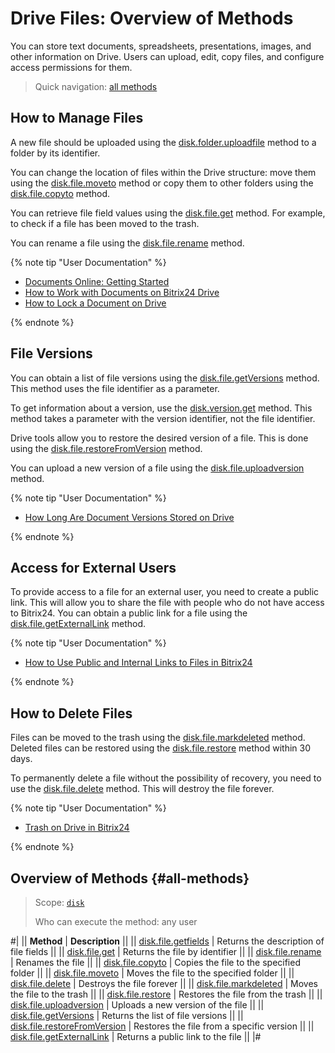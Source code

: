 # Drive Files: Overview of Methods

You can store text documents, spreadsheets, presentations, images, and other information on Drive. Users can upload, edit, copy files, and configure access permissions for them.

> Quick navigation: [all methods](#all-methods) 

## How to Manage Files

A new file should be uploaded using the [disk.folder.uploadfile](../folder/disk-folder-upload-file.md) method to a folder by its identifier.   

You can change the location of files within the Drive structure: move them using the [disk.file.moveto](./disk-file-move-to.md) method or copy them to other folders using the [disk.file.copyto](./disk-file-copy-to.md) method.

You can retrieve file field values using the [disk.file.get](./disk-file-get.md) method. For example, to check if a file has been moved to the trash.

You can rename a file using the [disk.file.rename](./disk-file-rename.md) method.

{% note tip "User Documentation" %}

- [Documents Online: Getting Started](https://helpdesk.bitrix24.com/open/20595366/)
- [How to Work with Documents on Bitrix24 Drive](https://helpdesk.bitrix24.com/open/20606316/)
- [How to Lock a Document on Drive](https://helpdesk.bitrix24.com/open/21140222/)

{% endnote %}

## File Versions

You can obtain a list of file versions using the [disk.file.getVersions](./disk-file-get-versions.md) method. This method uses the file identifier as a parameter. 

To get information about a version, use the [disk.version.get](../version/disk-version-get.md) method. This method takes a parameter with the version identifier, not the file identifier.

Drive tools allow you to restore the desired version of a file. This is done using the [disk.file.restoreFromVersion](./disk-file-restore-from-version.md) method.

You can upload a new version of a file using the [disk.file.uploadversion](./disk-file-upload-version.md) method.

{% note tip "User Documentation" %}

- [How Long Are Document Versions Stored on Drive](https://helpdesk.bitrix24.com/open/18874394/)

{% endnote %}

## Access for External Users

To provide access to a file for an external user, you need to create a public link. This will allow you to share the file with people who do not have access to Bitrix24. You can obtain a public link for a file using the [disk.file.getExternalLink](./disk-file-get-external-link.md) method.

{% note tip "User Documentation" %}

- [How to Use Public and Internal Links to Files in Bitrix24](https://helpdesk.bitrix24.com/open/19561436/)

{% endnote %}

## How to Delete Files

Files can be moved to the trash using the [disk.file.markdeleted](./disk-file-mark-deleted.md) method. Deleted files can be restored using the [disk.file.restore](./disk-file-restore.md) method within 30 days. 

To permanently delete a file without the possibility of recovery, you need to use the [disk.file.delete](./disk-file-delete.md) method. This will destroy the file forever. 

{% note tip "User Documentation" %}

- [Trash on Drive in Bitrix24](https://helpdesk.bitrix24.com/open/19646680/)

{% endnote %}

## Overview of Methods {#all-methods}

> Scope: [`disk`](../../scopes/permissions.md)
>
> Who can execute the method: any user

#|
|| **Method** | **Description** ||
|| [disk.file.getfields](./disk-file-get-fields.md) | Returns the description of file fields ||
|| [disk.file.get](./disk-file-get.md) | Returns the file by identifier ||
|| [disk.file.rename](./disk-file-rename.md) | Renames the file ||
|| [disk.file.copyto](./disk-file-copy-to.md) | Copies the file to the specified folder ||
|| [disk.file.moveto](./disk-file-move-to.md) | Moves the file to the specified folder ||
|| [disk.file.delete](./disk-file-delete.md) | Destroys the file forever ||
|| [disk.file.markdeleted](./disk-file-mark-deleted.md) | Moves the file to the trash ||
|| [disk.file.restore](./disk-file-restore.md) | Restores the file from the trash ||
|| [disk.file.uploadversion](./disk-file-upload-version.md) | Uploads a new version of the file ||
|| [disk.file.getVersions](./disk-file-get-versions.md) | Returns the list of file versions ||
|| [disk.file.restoreFromVersion](./disk-file-restore-from-version.md) | Restores the file from a specific version ||
|| [disk.file.getExternalLink](./disk-file-get-external-link.md) | Returns a public link to the file ||
|#